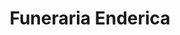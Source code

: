 ---
title: "Funeraria Enderica"
url: /guayaquil/funeraria-enderica/
shop: directores de funerarias
---